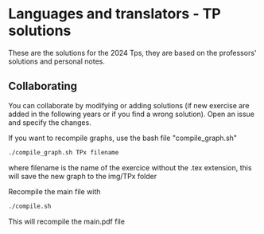 # Languages and translators - TP solutions

These are the solutions for the 2024 Tps, they are based on the professors' solutions and personal notes.

## Collaborating

You can collaborate by modifying or adding solutions (if new exercise are added in the following years or if you find a wrong solution).
Open an issue and specify the changes.

If you want to recompile graphs, use the bash file "compile_graph.sh"
```bash
./compile_graph.sh TPx filename
```
where filename is the name of the exercice without the .tex extension, this will save the new graph to the img/TPx folder

Recompile the main file with
```bash
./compile.sh
```
This will recompile the main.pdf file
